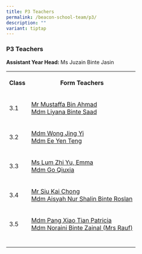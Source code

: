```yaml
---
title: P3 Teachers
permalink: /beacon-school-team/p3/
description: ""
variant: tiptap
---
```

<h3>P3 Teachers</h3>
<p><strong>Assistant Year Head: </strong>Ms Juzain Binte Jasin</p>
<table style="minWidth: 50px">
<colgroup>
<col>
<col>
</colgroup>
<tbody>
<tr>
<th rowspan="1" colspan="1">
<p><strong>Class</strong>
</p>
</th>
<th rowspan="1" colspan="1">
<p><strong>Form Teachers</strong>
</p>
</th>
</tr>
<tr>
<td rowspan="1" colspan="1">
<p>3.1</p>
</td>
<td rowspan="1" colspan="1">
<p><a href="mailto:mustaffa_ahmad@moe.edu.sg" rel="noopener nofollow" target="_blank">Mr Mustaffa Bin Ahmad</a>
<br><a href="mailto:liyana_saad@moe.edu.sg" rel="noopener nofollow" target="_blank">Mdm Liyana Binte Saad</a>
</p>
</td>
</tr>
<tr>
<td rowspan="1" colspan="1">
<p>3.2</p>
</td>
<td rowspan="1" colspan="1">
<p><a href="mailto:wong_jing_yi@moe.edu.sg" rel="noopener nofollow" target="_blank">Mdm Wong Jing Yi</a>
<br><a href="mailto:ee_yen_teng@moe.edu.sg" rel="noopener nofollow" target="_blank">Mdm Ee Yen Teng</a>
</p>
</td>
</tr>
<tr>
<td rowspan="1" colspan="1">
<p>3.3</p>
</td>
<td rowspan="1" colspan="1">
<p><a href="mailto:lum_zhi_yu_emma@moe.edu.sg" rel="noopener nofollow" target="_blank">Ms Lum Zhi Yu, Emma</a>
<br><a href="mailto:go_qiuxia@moe.edu.sg" rel="noopener nofollow" target="_blank">Mdm Go Qiuxia</a>
</p>
</td>
</tr>
<tr>
<td rowspan="1" colspan="1">
<p>3.4</p>
</td>
<td rowspan="1" colspan="1">
<p><a href="mailto:siu_kai_chong@moe.edu.sg" rel="noopener nofollow" target="_blank">Mr Siu Kai Chong</a>
<br><a href="mailto:aisyah_nur_shalin_roslan@moe.edu.sg" rel="noopener nofollow" target="_blank">Mdm Aisyah Nur Shalin Binte Roslan</a>
</p>
</td>
</tr>
<tr>
<td rowspan="1" colspan="1">
<p>3.5</p>
</td>
<td rowspan="1" colspan="1">
<p><a href="mailto:pang_xiao_tian_patricia@moe.edu.sg" rel="noopener nofollow" target="_blank">Mdm Pang Xiao Tian Patricia</a>
<br><a href="mailto:noraini_zainal@moe.edu.sg" rel="noopener nofollow" target="_blank">Mdm Noraini Binte Zainal (Mrs Rauf)</a>
</p>
</td>
</tr>
<tr>
<td rowspan="1" colspan="1">
<p></p>
</td>
<td rowspan="1" colspan="1">
<p></p>
</td>
</tr>
</tbody>
</table>
<p></p>